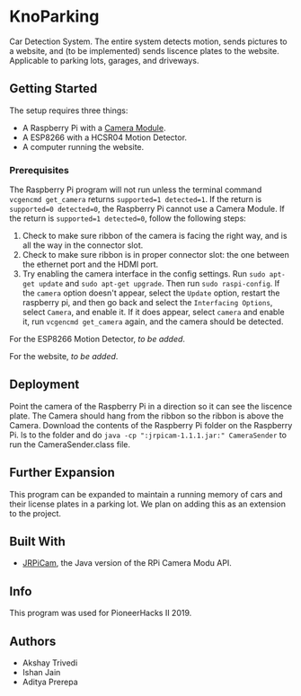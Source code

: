 # KnoParking

Car Detection System. The entire system detects motion, sends pictures to a website, and (to be implemented) sends liscence plates to the website. Applicable to parking lots, garages, and driveways.

## Getting Started

The setup requires three things:

* A Raspberry Pi with a [Camera Module](https://www.raspberrypi.org/documentation/hardware/camera/ "Camera Module").
* A ESP8266 with a HCSR04 Motion Detector.
* A computer running the website.

### Prerequisites

The Raspberry Pi program will not run unless the terminal command `vcgencmd get_camera` returns `supported=1 detected=1`. If the return is `supported=0 detected=0`, the Raspberry Pi cannot use a Camera Module. If the return is `supported=1 detected=0`, follow the following steps:

1. Check to make sure ribbon of the camera is facing the right way, and is all the way in the connector slot. 
2. Check to make sure ribbon is in proper connector slot: the one between the ethernet port and the HDMI port.
3. Try enabling the camera interface in the config settings. Run `sudo apt-get update` and `sudo apt-get upgrade`. Then run `sudo raspi-config`. If the `camera` option doesn't appear, select the `Update` option, restart the raspberry pi, and then go back and  select the `Interfacing Options`, select `Camera`, and enable it. If it does appear, select `camera` and enable it, run `vcgencmd get_camera` again, and the camera should be detected.

For the ESP8266 Motion Detector, *to be added*.

For the website, *to be added*.

## Deployment

Point the camera of the Raspberry Pi in a direction so it can see the liscence plate. The Camera should hang from the ribbon so the ribbon is above the Camera. Download the contents of the Raspberry Pi folder on the Raspberry Pi. ls to the folder and do `java -cp ":jrpicam-1.1.1.jar:" CameraSender` to run the CameraSender.class file.

## Further Expansion

This program can be expanded to maintain a running memory of cars and their license plates in a parking lot. We plan on adding this as an extension to the project.

## Built With

* [JRPiCam](https://github.com/Hopding/JRPiCam "hello"), the Java version of the RPi Camera Modu API.

## Info

This program was used for PioneerHacks II 2019.

## Authors

* Akshay Trivedi
* Ishan Jain
* Aditya Prerepa
